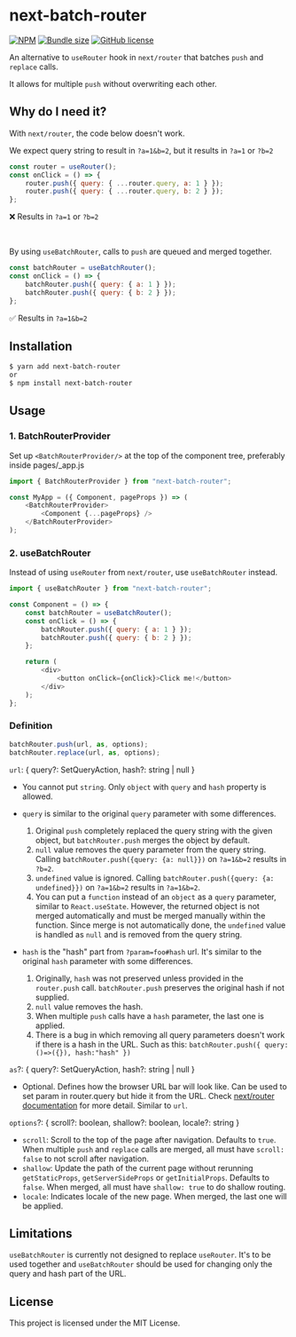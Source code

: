 # next-batch-router
[![NPM](https://img.shields.io/npm/v/next-batch-router?color=red)](https://www.npmjs.com/package/next-batch-router)
[![Bundle size](https://img.shields.io/bundlephobia/minzip/next-batch-router)](https://bundlephobia.com/package/next-batch-router)
[![GitHub license](https://img.shields.io/github/license/youha-info/next-batch-router)](https://github.com/youha-info/next-batch-router/blob/main/LICENSE)

An alternative to `useRouter` hook in `next/router` that batches `push` and `replace` calls.

It allows for multiple `push` without overwriting each other.

## Why do I need it?

With `next/router`, the code below doesn't work.

We expect query string to result in `?a=1&b=2`, but it results in `?a=1` or `?b=2`

```js
const router = useRouter();
const onClick = () => {
    router.push({ query: { ...router.query, a: 1 } });
    router.push({ query: { ...router.query, b: 2 } });
};
```

❌ Results in `?a=1` or `?b=2`

<br/>

By using `useBatchRouter`, calls to `push` are queued and merged together.

```js
const batchRouter = useBatchRouter();
const onClick = () => {
    batchRouter.push({ query: { a: 1 } });
    batchRouter.push({ query: { b: 2 } });
};
```

✅ Results in `?a=1&b=2`

## Installation

```sh
$ yarn add next-batch-router
or
$ npm install next-batch-router
```

## Usage

### 1. BatchRouterProvider

Set up `<BatchRouterProvider/>` at the top of the component tree, preferably inside pages/\_app.js

```js
import { BatchRouterProvider } from "next-batch-router";

const MyApp = ({ Component, pageProps }) => (
    <BatchRouterProvider>
        <Component {...pageProps} />
    </BatchRouterProvider>
);
```

### 2. useBatchRouter

Instead of using `useRouter` from `next/router`, use `useBatchRouter` instead.

```js
import { useBatchRouter } from "next-batch-router";

const Component = () => {
    const batchRouter = useBatchRouter();
    const onClick = () => {
        batchRouter.push({ query: { a: 1 } });
        batchRouter.push({ query: { b: 2 } });
    };

    return (
        <div>
            <button onClick={onClick}>Click me!</button>
        </div>
    );
};
```

### Definition

```js
batchRouter.push(url, as, options);
batchRouter.replace(url, as, options);
```

`url`: { query?: SetQueryAction, hash?: string | null }

-   You cannot put `string`. Only `object` with `query` and `hash` property is allowed.

-   `query` is similar to the original `query` parameter with some differences.

    1. Original `push` completely replaced the query string with the given object, but `batchRouter.push` merges the object by default.
    2. `null` value removes the query parameter from the query string. Calling `batchRouter.push({query: {a: null}})` on `?a=1&b=2` results in `?b=2`.
    3. `undefined` value is ignored. Calling `batchRouter.push({query: {a: undefined}})` on `?a=1&b=2` results in `?a=1&b=2`.
    4. You can put a `function` instead of an `object` as a `query` parameter, similar to `React.useState`. However, the returned object is not merged automatically and must be merged manually within the function. Since merge is not automatically done, the `undefined` value is handled as `null` and is removed from the query string.

-   `hash` is the "hash" part from `?param=foo#hash` url. It's similar to the original `hash` parameter with some differences.
    1. Originally, `hash` was not preserved unless provided in the `router.push` call. `batchRouter.push` preserves the original hash if not supplied.
    2. `null` value removes the hash.
    3. When multiple `push` calls have a `hash` parameter, the last one is applied.
    4. There is a bug in which removing all query parameters doesn't work if there is a hash in the URL. Such as this: `batchRouter.push({ query: ()=>({}), hash:"hash" })`

`as`?: { query?: SetQueryAction, hash?: string | null }

-   Optional. Defines how the browser URL bar will look like. Can be used to set param in router.query but hide it from the URL. Check [next/router documentation](https://nextjs.org/docs/api-reference/next/router#routerpush) for more detail. Similar to `url`.

`options`?: { scroll?: boolean, shallow?: boolean, locale?: string }

-   `scroll`: Scroll to the top of the page after navigation. Defaults to `true`. When multiple `push` and `replace` calls are merged, all must have `scroll: false` to not scroll after navigation.
-   `shallow`: Update the path of the current page without rerunning `getStaticProps`, `getServerSideProps` or `getInitialProps`. Defaults to `false`. When merged, all must have `shallow: true` to do shallow routing.
-   `locale`: Indicates locale of the new page. When merged, the last one will be applied.

## Limitations

`useBatchRouter` is currently not designed to replace `useRouter`. It's to be used together and `useBatchRouter` should be used for changing only the query and hash part of the URL.

## License

This project is licensed under the MIT License.
